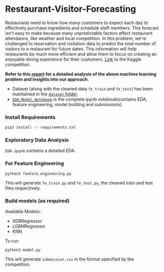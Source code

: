 # Restaurant-Visitor-Forecasting

Restaurants need to know how many customers to expect each day to effectively purchase ingredients and schedule staff members. This forecast isn't easy to make because many unpredictable factors affect restaurant attendance, like weather and local competition.
In this problem, we're challenged to reservation and visitation data to predict the total number of visitors to a restaurant for future dates. This information will help restaurants be much more efficient and allow them to focus on creating an enjoyable dining experience for their customers.
[Link](https://www.kaggle.com/c/restaurant-visitor-forecasting/overview) to the Kaggle competition.

__Refer to this [report](RVF_report.pdf) for a detailed analysis of the above machine learning problem and insights into our approach.__

- Dataset (along with the cleaned data `fe_train` and `fe_test`) has been maintained in the [`dataset` folder](dataset).
- [`EDA_Model_Notebook`](RVF-complete) is the complete ipynb notebook(contains EDA, feature engineering, model building and submissions).


### Install Requirements
```bash
pip3 install -r requirements.txt
```

### Exploratory Data Analysis
`EDA.ipynb` contains a detailed EDA.

### For Feature Engineering
```
python3 feature_engineering.py
```
This will generate `fe_train.py` and `fe_test.py`, the cleaned train and test files respectively.

### Build models (as required)
Available Models:
- XGBRegressor 
- LGBMRegressor
- KNN

To run:
```
python3 model.py
```
This will generate `submission.csv` in the format specified by the competition.


